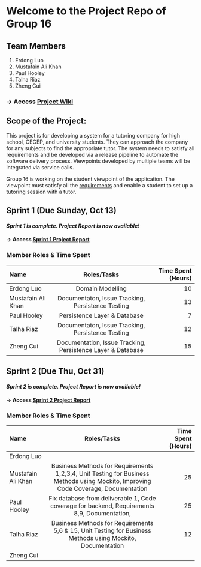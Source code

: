 # Welcome to the Project Repo of Group 16 
## Team Members

1. Erdong Luo
2. Mustafain Ali Khan
3. Paul Hooley
4. Talha Riaz
5. Zheng Cui

### -> Access [Project Wiki](https://github.com/McGill-ECSE321-Fall2019/project-group-16/wiki)
 
 ## Scope of the Project:
This project is for developing a system for a tutoring company for high school, CEGEP, and university students. They can approach the company for any subjects to find the appropriate tutor. The system needs to satisfy all requirements and be developed via a release pipeline to automate the software delivery process. Viewpoints developed by multiple teams will be integrated via service calls.

Group 16 is working on the student viewpoint of the application. The viewpoint must satisfy all the [requirements](https://github.com/McGill-ECSE321-Fall2019/project-group-16/wiki/System-Requirements) and enable a student to set up a tutoring session with a tutor. 
 
 ## Sprint 1 (Due Sunday, Oct 13)
 
 #### *Sprint 1 is complete. Project Report is now available!*
 #### -> Access [Sprint 1 Project Report](https://github.com/McGill-ECSE321-Fall2019/project-group-16/wiki/Project-Report-(Sprint-1))
 
 ### Member Roles & Time Spent
 
| Name | Roles/Tasks | Time Spent (Hours) | 
| :---         |     :---:      |          ---: |
| Erdong Luo         | Domain Modelling     | 10 |
| Mustafain Ali Khan     | Documentaton, Issue Tracking, Persistence Testing    | 13    |
| Paul Hooley        | Persistence Layer & Database       | 7      |
| Talha Riaz         | Documentaton, Issue Tracking, Persistence Testing       | 12      |
| Zheng Cui          | Documentation, Issue Tracking, Persistence Layer & Database       | 15      |

 ## Sprint 2 (Due Thu, Oct 31)
 
 #### *Sprint 2 is complete. Project Report is now available!*
 
 #### -> Access [Sprint 2 Project Report](https://github.com/McGill-ECSE321-Fall2019/project-group-16/wiki/Project-Report-(Sprint-2))
 
 ### Member Roles & Time Spent

| Name | Roles/Tasks | Time Spent (Hours) | 
| :---         |     :---:      |          ---: |
| Erdong Luo   |                |               |
| Mustafain Ali Khan |  Business Methods for Requirements 1,2,3,4, Unit Testing for Business Methods using Mockito, Improving Code Coverage, Documentation    |  25   |
| Paul Hooley        |    Fix database from deliverable 1, Code coverage for backend, Requirements 8,9, Documentation,      |  25  |
| Talha Riaz         | Business Methods for Requirements 5,6 & 15, Unit Testing for Business Methods using Mockito, Documentation     |  12  |
| Zheng Cui          |       |    |
